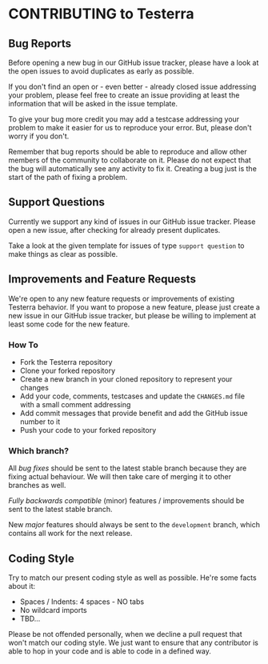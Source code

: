 # CONTRIBUTING to Testerra

## Bug Reports
Before opening a new bug in our GitHub issue tracker, please have a look at the open issues to avoid duplicates as early as possible.

If you don't find an open or - even better - already closed issue addressing your problem, please feel free to create an issue providing at least the information that will be asked in the issue template.

To give your bug more credit you may add a testcase addressing your problem to make it easier for us to reproduce your error. But, please don't worry if you don't. 

Remember that bug reports should be able to reproduce and allow other members of the community to collaborate on it.
Please do not expect that the bug will automatically see any activity to fix it. Creating a bug just is the start of the path of fixing a problem. 

## Support Questions
Currently we support any kind of issues in our GitHub issue tracker. Please open a new issue, after checking for already present duplicates. 

Take a look at the given template for issues of type `support question` to make things as clear as possible.

## Improvements and Feature Requests
We're open to any new feature requests or improvements of existing Testerra behavior. 
If you want to propose a new feature, please just create a new issue in our GitHub issue tracker, but please be willing to implement at least some code for the new feature.

### How To
- Fork the Testerra repository
- Clone your forked repository
- Create a new branch in your cloned repository to represent your changes
- Add your code, comments, testcases and update the `CHANGES.md` file with a small comment addressing
- Add commit messages that provide benefit and add the GitHub issue number to it
- Push your code to your forked repository

### Which branch?

All *bug fixes* should be sent to the latest stable branch because they are fixing actual behaviour.
We will then take care of merging it to other branches as well.

*Fully backwards compatible* (minor) features / improvements should be sent to the latest stable branch.

New *major* features should always be sent to the `development` branch, which contains all work for the next release. 

## Coding Style
Try to match our present coding style as well as possible. He're some facts about it:
* Spaces / Indents: 4 spaces - NO tabs
* No wildcard imports
* TBD...

Please be not offended personally, when we decline a pull request that won't match our coding style. 
We just want to ensure that any contributor is able to hop in your code and is able to code in a defined way.

